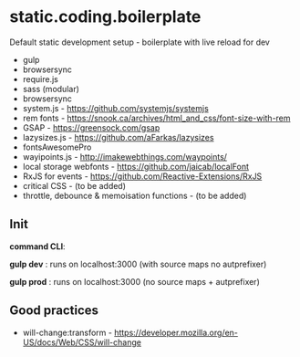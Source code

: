 # static.coding.boilerplate

Default static development setup - boilerplate with live reload for dev 
* gulp
* browsersync
* require.js
* sass (modular)
* browsersync
* system.js - https://github.com/systemjs/systemjs
* rem fonts - https://snook.ca/archives/html_and_css/font-size-with-rem
* GSAP - https://greensock.com/gsap
* lazysizes.js -  https://github.com/aFarkas/lazysizes
* fontsAwesomePro
* wayipoints.js - http://imakewebthings.com/waypoints/
* local storage webfonts - https://github.com/jaicab/localFont
* RxJS for events - https://github.com/Reactive-Extensions/RxJS
* critical CSS - (to be added)
* throttle, debounce & memoisation functions - (to be added) 


## Init

__command CLI__: 

__gulp dev__ : runs on localhost:3000 (with source maps no autprefixer)

__gulp prod__ :  runs on localhost:3000 (no source maps +  autprefixer)


## Good practices

* will-change:transform  - https://developer.mozilla.org/en-US/docs/Web/CSS/will-change










